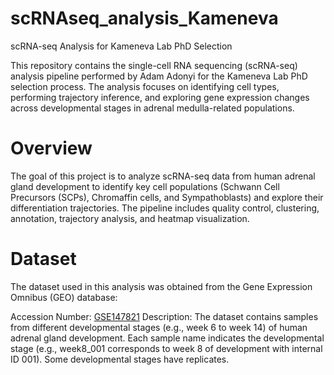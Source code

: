 # scRNAseq_analysis_Kameneva


scRNA-seq Analysis for Kameneva Lab PhD Selection

This repository contains the single-cell RNA sequencing (scRNA-seq) analysis pipeline performed by Adam Adonyi for the Kameneva Lab PhD selection process. The analysis focuses on identifying cell types, performing trajectory inference, and exploring gene expression changes across developmental stages in adrenal medulla-related populations.


# Overview

The goal of this project is to analyze scRNA-seq data from human adrenal gland development to identify key cell populations (Schwann Cell Precursors (SCPs), Chromaffin cells, and Sympathoblasts) and explore their differentiation trajectories. The pipeline includes quality control, clustering, annotation, trajectory analysis, and heatmap visualization.

# Dataset

The dataset used in this analysis was obtained from the Gene Expression Omnibus (GEO) database:

Accession Number: [GSE147821](https://www.ncbi.nlm.nih.gov/geo/query/acc.cgi?acc=GSE147821)
Description: The dataset contains samples from different developmental stages (e.g., week 6 to week 14) of human adrenal gland development.
 Each sample name indicates the developmental stage (e.g., week8_001 corresponds to week 8 of development with internal ID 001). Some developmental stages have replicates.
